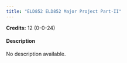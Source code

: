 ```yaml
---
title: "ELD852 ELD852 Major Project Part-II"
---
```

**Credits:** 12 (0-0-24)

#### Description
No description available.